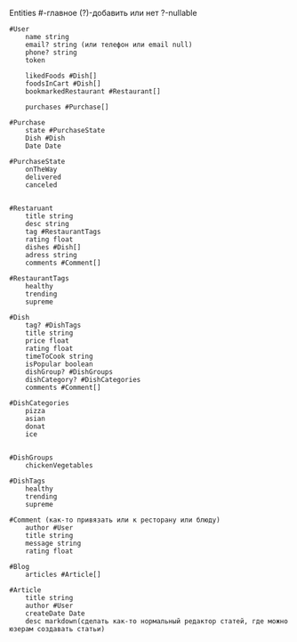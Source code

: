 Entities
#-главное
(?)-добавить или нет
?-nullable

    #User
    	name string
    	email? string (или телефон или email null)
    	phone? string
    	token

    	likedFoods #Dish[]
    	foodsInCart #Dish[]
    	bookmarkedRestaurant #Restaurant[]

    	purchases #Purchase[]

    #Purchase
    	state #PurchaseState
    	Dish #Dish
    	Date Date

    #PurchaseState
    	onTheWay
    	delivered
    	canceled


    #Restaruant
    	title string
    	desc string
    	tag #RestaurantTags
    	rating float
    	dishes #Dish[]
    	adress string
    	comments #Comment[]

    #RestaurantTags
    	healthy
    	trending
    	supreme

    #Dish
    	tag? #DishTags
    	title string
    	price float
    	rating float
    	timeToCook string
    	isPopular boolean
    	dishGroup? #DishGroups
    	dishCategory? #DishCategories
    	comments #Comment[]

    #DishCategories
    	pizza
    	asian
    	donat
    	ice


    #DishGroups
    	chickenVegetables

    #DishTags
    	healthy
    	trending
    	supreme

    #Comment (как-то привязать или к ресторану или блюду)
    	author #User
    	title string
    	message string
    	rating float

    #Blog
    	articles #Article[]

    #Article
    	title string
    	author #User
    	createDate Date
    	desc markdown(сделать как-то нормальный редактор статей, где можно юзерам создавать статьи)

